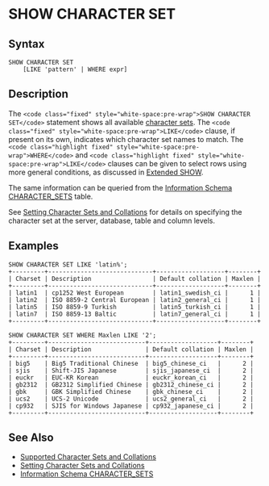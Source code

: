 
# SHOW CHARACTER SET

## Syntax


```
SHOW CHARACTER SET
    [LIKE 'pattern' | WHERE expr]
```


## Description


The `<code class="fixed" style="white-space:pre-wrap">SHOW CHARACTER SET</code>` statement shows all available [character sets](../../../../data-types/string-data-types/character-sets/README.md). The `<code class="fixed" style="white-space:pre-wrap">LIKE</code>` clause, if present on its own, indicates which character
set names to match. The `<code class="highlight fixed" style="white-space:pre-wrap">WHERE</code>` and `<code class="highlight fixed" style="white-space:pre-wrap">LIKE</code>` clauses can be given to select rows using more general conditions, as discussed in [Extended SHOW](extended-show.md).


The same information can be queried from the [Information Schema CHARACTER_SETS](../system-tables/information-schema/information-schema-tables/information-schema-character_sets-table.md) table.


See [Setting Character Sets and Collations](../../../../data-types/string-data-types/character-sets/setting-character-sets-and-collations.md) for details on specifying the character set at the server, database, table and column levels.


## Examples


```
SHOW CHARACTER SET LIKE 'latin%';
+---------+-----------------------------+-------------------+--------+
| Charset | Description                 | Default collation | Maxlen |
+---------+-----------------------------+-------------------+--------+
| latin1  | cp1252 West European        | latin1_swedish_ci |      1 |
| latin2  | ISO 8859-2 Central European | latin2_general_ci |      1 |
| latin5  | ISO 8859-9 Turkish          | latin5_turkish_ci |      1 |
| latin7  | ISO 8859-13 Baltic          | latin7_general_ci |      1 |
+---------+-----------------------------+-------------------+--------+
```

```
SHOW CHARACTER SET WHERE Maxlen LIKE '2';
+---------+---------------------------+-------------------+--------+
| Charset | Description               | Default collation | Maxlen |
+---------+---------------------------+-------------------+--------+
| big5    | Big5 Traditional Chinese  | big5_chinese_ci   |      2 |
| sjis    | Shift-JIS Japanese        | sjis_japanese_ci  |      2 |
| euckr   | EUC-KR Korean             | euckr_korean_ci   |      2 |
| gb2312  | GB2312 Simplified Chinese | gb2312_chinese_ci |      2 |
| gbk     | GBK Simplified Chinese    | gbk_chinese_ci    |      2 |
| ucs2    | UCS-2 Unicode             | ucs2_general_ci   |      2 |
| cp932   | SJIS for Windows Japanese | cp932_japanese_ci |      2 |
+---------+---------------------------+-------------------+--------+
```

## See Also


* [Supported Character Sets and Collations](../../../../data-types/string-data-types/character-sets/supported-character-sets-and-collations.md)
* [Setting Character Sets and Collations](../../../../data-types/string-data-types/character-sets/setting-character-sets-and-collations.md)
* [Information Schema CHARACTER_SETS](../system-tables/information-schema/information-schema-tables/information-schema-character_sets-table.md)

